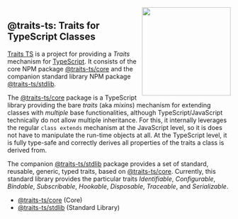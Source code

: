 
<img src="https://raw.githubusercontent.com/traits-ts/core/refs/heads/master/etc/logo.svg" width="200" style="float: right" align="right" alt=""/>

## @traits-ts: Traits for TypeScript Classes

[Traits TS](https://github.com/traits-ts) is a
project for providing a *Traits* mechanism for
[TypeScript](https://www.typescriptlang.org/). It consists of the
core NPM package [@traits-ts/core](https://github.com/traits-ts/core)
and the companion standard library NPM package
[@traits-ts/stdlib](https://github.com/traits-ts/stdlib).

The [@traits-ts/core](https://github.com/traits-ts/core) package
is a TypeScript library providing the bare *traits* (aka *mixins*)
mechanism for extending classes with *multiple* base functionalities,
although TypeScript/JavaScript technically do not allow multiple
inheritance.
For this, it internally leverages the regular `class extends` mechanism
at the JavaScript level, so it is does not have to manipulate the
run-time objects at all. At the TypeScript level, it is fully type-safe
and correctly derives all properties of the traits a class is derived
from.

The companion [@traits-ts/stdlib](https://github.com/traits-ts/stdlib)
package provides a set of standard, reusable, generic, typed traits,
based on [@traits-ts/core](https://github.com/traits-ts/core). Currently,
this standard library provides the particular traits *Identifiable*,
*Configurable*, *Bindable*, *Subscribable*, *Hookable*, *Disposable*,
*Traceable*, and *Serializable*.

- [@traits-ts/core](https://github.com/traits-ts/core) (Core)
- [@traits-ts/stdlib](https://github.com/traits-ts/stdlib) (Standard Library)

